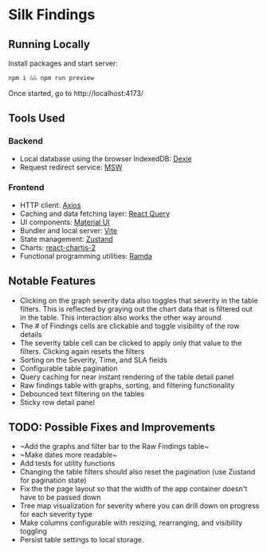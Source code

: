 # Silk Findings

## Running Locally

Install packages and start server:

```js
npm i && npm run preview
```

Once started, go to http://localhost:4173/

## Tools Used

### Backend

- Local database using the browser IndexedDB: [Dexie](https://dexie.org/)
- Request redirect service: [MSW](https://mswjs.io/)

### Frontend

- HTTP client: [Axios](https://axios-http.com/)
- Caching and data fetching layer: [React Query](https://tanstack.com/query/v4)
- UI components: [Material UI](https://mui.com/material-ui/getting-started/overview/)
- Bundler and local server: [Vite](https://vitejs.dev/)
- State management: [Zustand](https://docs.pmnd.rs/zustand/getting-started/introduction)
- Charts: [react-chartjs-2](https://react-chartjs-2.js.org/)
- Functional programming utilities: [Ramda](https://ramdajs.com/)

## Notable Features

- Clicking on the graph severity data also toggles that severity in the table filters. This is reflected by graying out the chart data that is filtered out in the table. This interaction also works the other way around
- The # of Findings cells are clickable and toggle visibility of the row details
- The severity table cell can be clicked to apply only that value to the filters. Clicking again resets the filters
- Sorting on the Severity, Time, and SLA fields
- Configurable table pagination
- Query caching for near instant rendering of the table detail panel
- Raw findings table with graphs, sorting, and filtering functionality
- Debounced text filtering on the tables
- Sticky row detail panel

## TODO: Possible Fixes and Improvements

- ~Add the graphs and filter bar to the Raw Findings table~
- ~Make dates more readable~
- Add tests for utility functions
- Changing the table filters should also reset the pagination (use Zustand for pagination state)
- Fix the the page layout so that the width of the app container doesn't have to be passed down
- Tree map visualization for severity where you can drill down on progress for each severity type
- Make columns configurable with resizing, rearranging, and visibility toggling
- Persist table settings to local storage.
